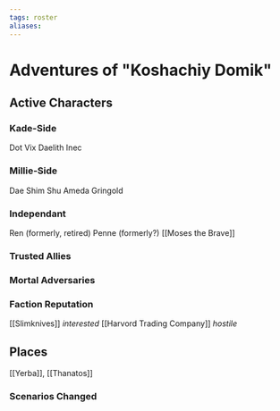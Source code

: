 ```yaml
---
tags: roster
aliases:
---
```


# Adventures of "Koshachiy Domik"
## Active Characters
### Kade-Side
Dot
Vix
Daelith
Inec
### Millie-Side
Dae Shim
Shu Ameda
Gringold
### Independant
Ren (formerly, retired)
Penne (formerly?)
[[Moses the Brave]]



### Trusted Allies
### Mortal Adversaries

### Faction Reputation
[[Slimknives]] *interested*
[[Harvord Trading Company]] *hostile*
## Places
[[Yerba]], [[Thanatos]]
### Scenarios Changed
